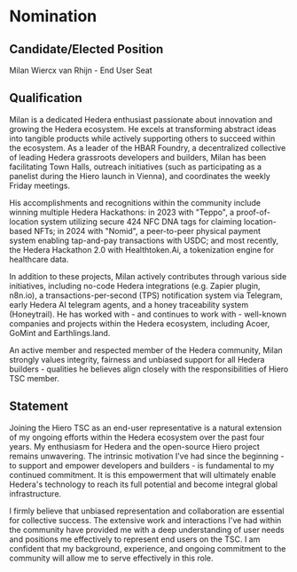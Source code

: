 # Nomination

## Candidate/Elected Position

Milan Wiercx van Rhijn - End User Seat

## Qualification

Milan is a dedicated Hedera enthusiast passionate about innovation and growing the Hedera ecosystem. He excels at transforming abstract ideas into tangible products while actively supporting others to succeed within the ecosystem. As a leader of the HBAR Foundry, a decentralized collective of leading Hedera grassroots developers and builders, Milan has been facilitating Town Halls, outreach initiatives (such as participating as a panelist during the Hiero launch in Vienna), and coordinates the weekly Friday meetings. 

His accomplishments and recognitions within the community include winning multiple Hedera Hackathons: in 2023 with "Teppo", a proof-of-location system utilizing secure 424 NFC DNA tags for claiming location-based NFTs; in 2024 with "Nomid", a peer-to-peer physical payment system enabling tap-and-pay transactions with USDC; and most recently, the Hedera Hackathon 2.0 with Healthtoken.Ai, a tokenization engine for healthcare data. 

In addition to these projects, Milan actively contributes through various side initiatives, including no-code Hedera integrations (e.g. Zapier plugin, n8n.io), a transactions-per-second (TPS) notification system via Telegram, early Hedera AI telegram agents, and a honey traceability system (Honeytrail). He has worked with - and continues to work with - well-known companies and projects within the Hedera ecosystem, including Acoer, GoMint and Earthlings.land. 

An active member and respected member of the Hedera community, Milan strongly values integrity, fairness and unbiased support for all Hedera builders - qualities he believes align closely with the responsibilities of Hiero TSC member.

## Statement

Joining the Hiero TSC as an end-user representative is a natural extension of my ongoing efforts within the Hedera ecosystem over the past four years. My enthusiasm for Hedera and the open-source Hiero project remains unwavering. The intrinsic motivation I've had since the beginning - to support and empower developers and builders - is fundamental to my continued commitment. It is this empowerment that will ultimately enable Hedera's technology to reach its full potential and become integral global infrastructure. 

I firmly believe that unbiased representation and collaboration are essential for collective success. The extensive work and interactions I've had within the community have provided me with a deep understanding of user needs and positions me effectively to represent end users on the TSC. I am confident that my background, experience, and ongoing commitment to the community will allow me to serve effectively in this role.

